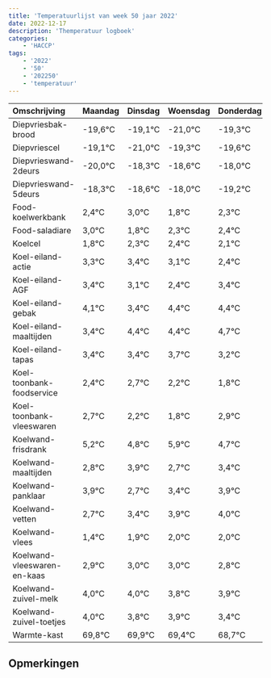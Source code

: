 ```yaml
---
title: 'Temperatuurlijst van week 50 jaar 2022'
date: 2022-12-17
description: 'Themperatuur logboek'
categories:
    - 'HACCP'
tags:
    - '2022'
    - '50'
    - '202250'
    - 'temperatuur'
---
```

|Omschrijving|Maandag|Dinsdag|Woensdag|Donderdag|Vrijdag|Zaterdag|Zondag|
|:---|:---|:---|:---|:---|:---|:---|:---|
|Diepvriesbak-brood|-19,6°C|-19,1°C|-21,0°C|-19,3°C|-19,6°C|-19,0°C| |
|Diepvriescel|-19,1°C|-21,0°C|-19,3°C|-19,6°C|-19,0°C|-20,2°C| |
|Diepvrieswand-2deurs|-20,0°C|-18,3°C|-18,6°C|-18,0°C|-19,2°C|-18,7°C| |
|Diepvrieswand-5deurs|-18,3°C|-18,6°C|-18,0°C|-19,2°C|-18,7°C|-18,6°C| |
|Food-koelwerkbank|2,4°C|3,0°C|1,8°C|2,3°C|2,4°C|2,1°C| |
|Food-saladiare|3,0°C|1,8°C|2,3°C|2,4°C|2,1°C|1,4°C| |
|Koelcel|1,8°C|2,3°C|2,4°C|2,1°C|1,4°C|2,4°C| |
|Koel-eiland-actie|3,3°C|3,4°C|3,1°C|2,4°C|3,4°C|3,4°C| |
|Koel-eiland-AGF|3,4°C|3,1°C|2,4°C|3,4°C|3,4°C|3,7°C| |
|Koel-eiland-gebak|4,1°C|3,4°C|4,4°C|4,4°C|4,7°C|4,2°C| |
|Koel-eiland-maaltijden|3,4°C|4,4°C|4,4°C|4,7°C|4,2°C|3,8°C| |
|Koel-eiland-tapas|3,4°C|3,4°C|3,7°C|3,2°C|2,8°C|3,9°C| |
|Koel-toonbank-foodservice|2,4°C|2,7°C|2,2°C|1,8°C|2,9°C|1,7°C| |
|Koel-toonbank-vleeswaren|2,7°C|2,2°C|1,8°C|2,9°C|1,7°C|2,4°C| |
|Koelwand-frisdrank|5,2°C|4,8°C|5,9°C|4,7°C|5,4°C|5,9°C| |
|Koelwand-maaltijden|2,8°C|3,9°C|2,7°C|3,4°C|3,9°C|4,0°C| |
|Koelwand-panklaar|3,9°C|2,7°C|3,4°C|3,9°C|4,0°C|4,0°C| |
|Koelwand-vetten|2,7°C|3,4°C|3,9°C|4,0°C|4,0°C|3,8°C| |
|Koelwand-vlees|1,4°C|1,9°C|2,0°C|2,0°C|1,8°C|1,9°C| |
|Koelwand-vleeswaren-en-kaas|2,9°C|3,0°C|3,0°C|2,8°C|2,9°C|2,4°C| |
|Koelwand-zuivel-melk|4,0°C|4,0°C|3,8°C|3,9°C|3,4°C|2,7°C| |
|Koelwand-zuivel-toetjes|4,0°C|3,8°C|3,9°C|3,4°C|2,7°C|3,9°C| |
|Warmte-kast|69,8°C|69,9°C|69,4°C|68,7°C|69,9°C|68,8°C| |

## Opmerkingen


